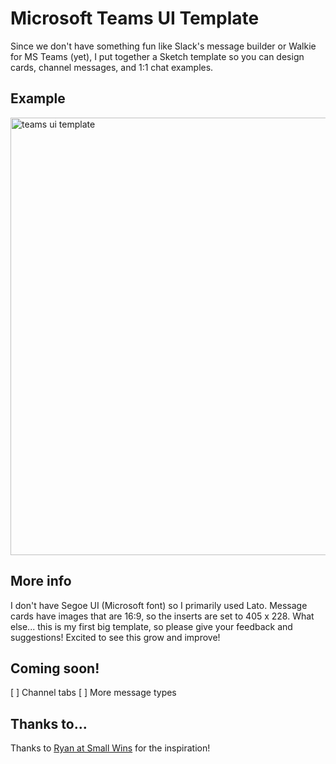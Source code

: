# Microsoft Teams UI Template

Since we don't have something fun like Slack's message builder or Walkie for MS Teams (yet), I put together a Sketch template so you can design cards, channel messages, and 1:1 chat examples.

## Example

<img width="700" alt="teams ui template" src="http://i.imgur.com/MNRTFx3.png">

## More info

I don't have Segoe UI (Microsoft font) so I primarily used Lato. Message cards have images that are 16:9, so the inserts are set to 405 x 228. What else... this is my first big template, so please give your feedback and suggestions! Excited to see this grow and improve! 

## Coming soon!

[ ] Channel tabs
[ ] More message types

## Thanks to...

Thanks to [Ryan at Small Wins](https://github.com/smallwins/slack-ui-template) for the inspiration!